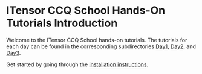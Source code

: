 # ITensor CCQ School Hands-On Tutorials Introduction

Welcome to the ITensor CCQ School hands-on tutorials. The tutorials for each day can be found in the corresponding subdirectories [Day1](./Day1/), [Day2](./Day2), and [Day3](./Day3).

Get started by going through the [installation instructions](./Day1/#installation-instructions).